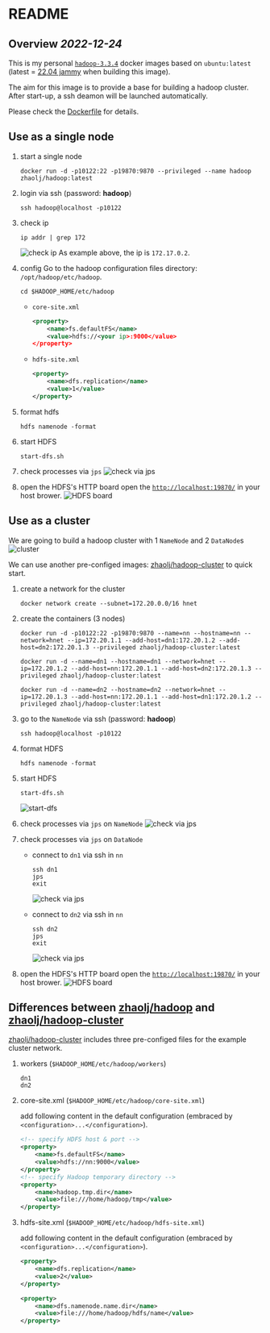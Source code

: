 # README

## Overview *2022-12-24*

This is my personal [`hadoop-3.3.4`](https://archive.apache.org/dist/hadoop/common/hadoop-3.3.4/hadoop-3.3.4.tar.gz) docker images based on `ubuntu:latest` (latest = [22.04 jammy](https://git.launchpad.net/cloud-images/+oci/ubuntu-base/tree/Dockerfile?h=refs/tags/dist-jammy-amd64-20221130&id=5107d90663ceb24789a9fa19136b0753c5651aa0) when building this image).

The aim for this image is to provide a base for building a hadoop cluster. After start-up, a ssh deamon will be launched automatically.

Please check the [Dockerfile](https://github.com/zhaolj/hadoop_docker/blob/main/docker/Dockerfile) for details.

## Use as a single node

1. start a single node

    ```shell
    docker run -d -p10122:22 -p19870:9870 --privileged --name hadoop zhaolj/hadoop:latest
    ```

1. login via ssh (password: **hadoop**)

    ```shell
    ssh hadoop@localhost -p10122
    ```

1. check ip

    ```shell
    ip addr | grep 172
    ```

    ![check ip](./imgs/check_ip.png "check ip")
    As example above, the ip is `172.17.0.2`.
1. config
    Go to the hadoop configuration files directory: `/opt/hadoop/etc/hadoop`.

    ```shell
    cd $HADOOP_HOME/etc/hadoop
    ```

    * `core-site.xml`

        ```xml
        <property>
            <name>fs.defaultFS</name>
            <value>hdfs://<your ip>:9000</value>
        </property>
        ```

    * `hdfs-site.xml`

        ```xml
        <property>
            <name>dfs.replication</name>
            <value>1</value>
        </property>
        ```

1. format hdfs

    ```shell
    hdfs namenode -format
    ```

1. start HDFS

    ```shell
    start-dfs.sh
    ```

1. check processes via `jps`
    ![check via jps](./imgs/jps.png "check via jps")

1. open the HDFS's HTTP board
    open the [`http://localhost:19870/`](http://localhost:19870/) in your host brower.
    ![HDFS board](./imgs/board.png "HDFS board")

## Use as a cluster

We are going to build a hadoop cluster with 1 `NameNode` and 2 `DataNode`s
![cluster](./imgs/hdfs-cluster-1.png "cluster")

We can use another pre-configed images: [zhaolj/hadoop-cluster](https://hub.docker.com/r/zhaolj/hadoop-cluster) to quick start.

1. create a network for the cluster

    ```shell
    docker network create --subnet=172.20.0.0/16 hnet
    ```

2. create the containers (3 nodes)

    ```shell
    docker run -d -p10122:22 -p19870:9870 --name=nn --hostname=nn --network=hnet --ip=172.20.1.1 --add-host=dn1:172.20.1.2 --add-host=dn2:172.20.1.3 --privileged zhaolj/hadoop-cluster:latest

    docker run -d --name=dn1 --hostname=dn1 --network=hnet --ip=172.20.1.2 --add-host=nn:172.20.1.1 --add-host=dn2:172.20.1.3 --privileged zhaolj/hadoop-cluster:latest

    docker run -d --name=dn2 --hostname=dn2 --network=hnet --ip=172.20.1.3 --add-host=nn:172.20.1.1 --add-host=dn1:172.20.1.2 --privileged zhaolj/hadoop-cluster:latest
    ```

3. go to the `NameNode` via ssh (password: **hadoop**)

    ```shell
    ssh hadoop@localhost -p10122
    ```

4. format HDFS

    ```shell
    hdfs namenode -format
    ```

5. start HDFS

    ```shell
    start-dfs.sh
    ```

    ![start-dfs](./imgs/start-dfs2.png "start-dfs")

6. check processes via `jps` on `NameNode`
    ![check via jps](./imgs/jps2.png "check via jps namenode")

7. check processes via `jps` on `DataNode`
    * connect to `dn1` via ssh in `nn`

        ```shell
        ssh dn1
        jps
        exit
        ```

        ![check via jps](./imgs/dn1.png "check via jps datanode")

    * connect to `dn2` via ssh in `nn`

        ```shell
        ssh dn2
        jps
        exit
        ```

        ![check via jps](./imgs/dn2.png "check via jps datanode")

8. open the HDFS's HTTP board
    open the [`http://localhost:19870/`](http://localhost:19870/) in your host brower.
    ![HDFS board](./imgs/board2.png "HDFS board")

## Differences between [zhaolj/hadoop](https://hub.docker.com/r/zhaolj/hadoop) and [zhaolj/hadoop-cluster](https://hub.docker.com/r/zhaolj/hadoop-cluster)

[zhaolj/hadoop-cluster](https://hub.docker.com/r/zhaolj/hadoop-cluster) includes three pre-configed files for the example cluster network.

1. workers (`$HADOOP_HOME/etc/hadoop/workers`)

    ```shell
    dn1
    dn2
    ```

2. core-site.xml (`$HADOOP_HOME/etc/hadoop/core-site.xml`)

    add following content in the default configuration (embraced by `<configuration>...</configuration>`).

    ```xml
    <!-- specify HDFS host & port -->
    <property>
        <name>fs.defaultFS</name>
        <value>hdfs://nn:9000</value>
    </property>
    <!-- specify Hadoop temporary directory -->
    <property>
        <name>hadoop.tmp.dir</name>
        <value>file:///home/hadoop/tmp</value>
    </property>
    ```

3. hdfs-site.xml (`$HADOOP_HOME/etc/hadoop/hdfs-site.xml`)

    add following content in the default configuration (embraced by `<configuration>...</configuration>`).

    ```xml
    <property>
        <name>dfs.replication</name>
        <value>2</value>
    </property>

    <property>
        <name>dfs.namenode.name.dir</name>
        <value>file:///home/hadoop/hdfs/name</value>
    </property>
    ```
